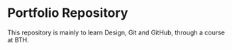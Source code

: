 # Portfolio Repository

This repository is mainly to learn Design, Git and GitHub, through a course at BTH.
